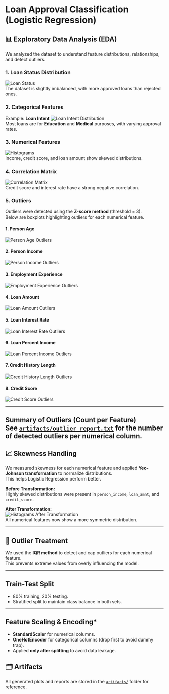 # Loan Approval Classification (Logistic Regression)

## 📊 Exploratory Data Analysis (EDA)

We analyzed the dataset to understand feature distributions, relationships, and detect outliers.

### 1. Loan Status Distribution
![Loan Status](artifacts/loan_status_distribution.png)  
The dataset is slightly imbalanced, with more approved loans than rejected ones.

### 2. Categorical Features
Example: **Loan Intent**
![Loan Intent Distribution](artifacts/loan_intent_distribution.png)  
Most loans are for **Education** and **Medical** purposes, with varying approval rates.

### 3. Numerical Features
![Histograms](artifacts/numerical_histograms.png)  
Income, credit score, and loan amount show skewed distributions.

### 4. Correlation Matrix
![Correlation Matrix](artifacts/correlation_matrix.png)  
Credit score and interest rate have a strong negative correlation.

### 5. Outliers

Outliers were detected using the **Z-score method** (threshold = 3).  
Below are boxplots highlighting outliers for each numerical feature.

#### 1. Person Age
![Person Age Outliers](artifacts/person_age_outliers.png)

#### 2. Person Income
![Person Income Outliers](artifacts/person_income_outliers.png)

#### 3. Employment Experience
![Employment Experience Outliers](artifacts/person_emp_exp_outliers.png)

#### 4. Loan Amount
![Loan Amount Outliers](artifacts/loan_amnt_outliers.png)

#### 5. Loan Interest Rate
![Loan Interest Rate Outliers](artifacts/loan_int_rate_outliers.png)

#### 6. Loan Percent Income
![Loan Percent Income Outliers](artifacts/loan_percent_income_outliers.png)

#### 7. Credit History Length
![Credit History Length Outliers](artifacts/cb_person_cred_hist_length_outliers.png)

#### 8. Credit Score
![Credit Score Outliers](artifacts/credit_score_outliers.png)

---

**Summary of Outliers (Count per Feature)**  
See [`artifacts/outlier_report.txt`](artifacts/outlier_report.txt) for the number of detected outliers per numerical column.
---

## 📈 Skewness Handling
We measured skewness for each numerical feature and applied **Yeo-Johnson transformation** to normalize distributions.  
This helps Logistic Regression perform better.

**Before Transformation:**  
Highly skewed distributions were present in `person_income`, `loan_amnt`, and `credit_score`.

**After Transformation:**  
![Histograms After Transformation](artifacts/histograms_after_transformation.png)  
All numerical features now show a more symmetric distribution.

---

## 🚨 Outlier Treatment
We used the **IQR method** to detect and cap outliers for each numerical feature.  
This prevents extreme values from overly influencing the model.

---
## Train-Test Split
   - 80% training, 20% testing.
   - Stratified split to maintain class balance in both sets.

---
## Feature Scaling & Encoding*
   - **StandardScaler** for numerical columns.
   - **OneHotEncoder** for categorical columns (drop first to avoid dummy trap).
   - Applied **only after splitting** to avoid data leakage.

## 🗂 Artifacts
All generated plots and reports are stored in the [`artifacts/`](artifacts/) folder for reference.
